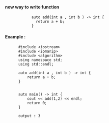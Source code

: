 #### new way to write function
                auto add(int a , int b ) -> int {
                  return a + b;
                }


#### Example :
          #include <iostream>
          #include <iomanip>
          #include <algorithm>
          using namespace std;
          using std::endl;

          auto add(int a , int b ) -> int {
              return a + b;
          }


          auto main() -> int {
              cout << add(1,2) << endl;
              return 0;
          }

          output : 3
